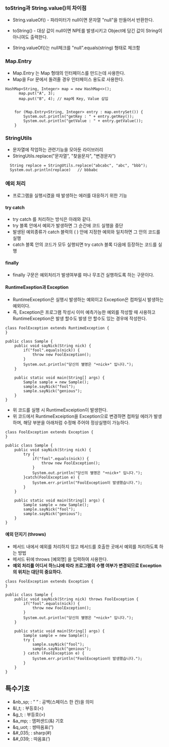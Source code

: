 ### toString과 String.value()의 차이점

- String.valueOf() - 파라미터가 null이면 문자열 "null"을 만들어서 반환한다.
- toString() - 대상 값이 null이면 NPE를 발생시키고 Object에 담긴 값이 String이 아니여도 출력한다.

- String.valueOf()는 null체크를 "null".equals(string) 형태로 체크함

### Map.Entry
- Map.Entry 는 Map 형태의 인터페이스를 만드는데 사용한다.
- Map을 For 문에서 돌려줄 경우 인터페이스 용도로 사용한다.

```
HashMap<String, Integer> map = new HashMap<>();
      map.put("A", 3);
      map.put("B", 4); // map에 Key, Value 삽입


    for (Map.Entry<String, Integer> entry : map.entrySet()) {
        System.out.println("getKey : " + entry.getKey());
        System.out.println("getValue : " + entry.getValue());
    }
```

### StringUtils
- 문자열에 작업하는 관련기능을 모아둔 라이브러리
- StringUtils.replace("문자열", "찾을문자", "변경문자")

```
  String replace = StringUtils.replace("abcabc", "abc", "bbb");
  System.out.println(replace)   // bbbabc
```

### 예외 처리
- 프로그램을 실행시켰을 때 발생하는 에러를 대응하기 위한 기능

#### try catch
- try catch 를 처리하는 방식은 아래와 같다.
- try 블록 안에서 예외가 발생하면 그 순간에 코드 실행을 중단
- 발생된 예외종류가 catch 블럭의 ( ) 안에 지정한 예외와 일치하면 그 안의 코드를 실행
- catch 블록 안의 코드가 모두 실행되면 try catch 블록 다음에 등장하는 코드를 실행

#### finally
- finally 구문은 예외처리가 발생여부를 떠나 무조건 실행하도록 하는 구문이다.

#### RuntimeExeption과 Exception
- RuntimeException은 실행시 발생하는 예외이고 Exception은 컴파일시 발생하는 예외이다. 
- 즉, Exception은 프로그램 작성시 이미 예측가능한 예외를 작성할 때 사용하고 RuntimeException은 발생 할수도 발생 안 할수도 있는 경우에 작성한다.

```
class FoolException extends RuntimeException {
}

public class Sample {
    public void sayNick(String nick) {
        if("fool".equals(nick)) {
            throw new FoolException();
        }
        System.out.println("당신의 별명은 "+nick+" 입니다.");
    }

    public static void main(String[] args) {
        Sample sample = new Sample();
        sample.sayNick("fool");
        sample.sayNick("genious");
    }
}
```
- 위 코드를 실행 시 RuntimeExceiption이 발생한다.
- 위 코드에서 RuntimeExceiption을 Exception으로 변경하면 컴파일 에러가 발생하며, 해당 부분을 아래처럼 수정해 주어야 정상실행이 가능하다.

```
class FoolException extends Exception {
}

public class Sample {
    public void sayNick(String nick) {
        try {
            if("fool".equals(nick)) {
                throw new FoolException();
            }
            System.out.println("당신의 별명은 "+nick+" 입니다.");
        }catch(FoolException e) {
            System.err.println("FoolException이 발생했습니다.");
        }
    }

    public static void main(String[] args) {
        Sample sample = new Sample();
        sample.sayNick("fool");
        sample.sayNick("genious");
    }
}
```

#### 예외 던지기 (throws)
- 메서드 내에서 예외를 처리하지 않고 메서드를 호출한 곳에서 예외를 처리하도록 하는 방법
- 메서드 뒤에 throws [예외명] 을 입력하여 사용한다.
- __예외 처리를 어디서 하느냐에 따라 프로그램의 수행 여부가 변경되므로 Exception의 위치는 대단히 중요하다.__ 

```
class FoolException extends Exception {
}

public class Sample {
    public void sayNick(String nick) throws FoolException {
        if("fool".equals(nick)) {
            throw new FoolException();
        }
        System.out.println("당신의 별명은 "+nick+" 입니다.");
    }

    public static void main(String[] args) {
        Sample sample = new Sample();
        try {
            sample.sayNick("fool");
            sample.sayNick("genious");
        } catch (FoolException e) {
            System.err.println("FoolException이 발생했습니다.");
        }
    }
}
```

## 특수기호
- &nb_sp; : ” ” : 공백(스페이스 한 칸)을 의미
- &l_t; : 부등호(<)
- &g_t; : 부등호(>)
- &a_mp; : 앰퍼샌드(&) 기호
- &q_uot; : 쌍따옴표(“)
- &#_035; : sharp(#)
- &#_039; : 따옴표(‘)











